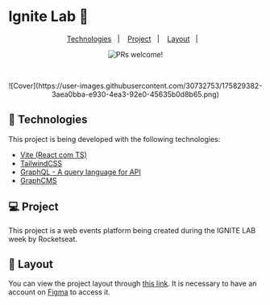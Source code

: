 # Ignite Lab 🚀

<p align="center">
  <a href="#-technologies">Technologies</a>&nbsp;&nbsp;&nbsp;|&nbsp;&nbsp;&nbsp;
  <a href="#-project">Project</a>&nbsp;&nbsp;&nbsp;|&nbsp;&nbsp;&nbsp;
  <a href="#-layout">Layout</a>&nbsp;&nbsp;&nbsp;|&nbsp;&nbsp;&nbsp;
</p>

<p align="center">
 <img src="https://img.shields.io/static/v1?label=PRs&message=welcome&color=00875F&labelColor=000000" alt="PRs welcome!" />
</p>

<br>

<p align="center">
  ![Cover](https://user-images.githubusercontent.com/30732753/175829382-3aea0bba-e930-4ea3-92e0-45635b0d8b65.png)
</p>

## 🚀 Technologies

This project is being developed with the following technologies:

- <a href="https://vitejs.dev/" alt="vitejs" target="_blank">Vite (React com TS)</a>
- <a href="https://tailwindcss.com/" alt="TailwindCSS" target="_blank">TailwindCSS</a>
- <a href="https://graphql.org/" alt="GraphQL" target="_blank">GraphQL - A query language for API</a>
- <a href="https://graphcms.com/" alt="GraphCMS" target="_blank">GraphCMS</a>

## 💻 Project

This project is a web events platform being created during the IGNITE LAB week by Rocketseat.

## 🔖 Layout

You can view the project layout through [this link](https://www.figma.com/community/file/1120711251998877938). It is necessary to have an account on [Figma](https://figma.com) to access it.
